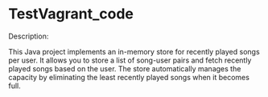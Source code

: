 # TestVagrant_code

Description: 

This Java project implements an in-memory store for recently played songs per user. It allows you to store a list of song-user pairs and fetch recently played songs based on the user. The store automatically manages the capacity by eliminating the least recently played songs when it becomes full.
